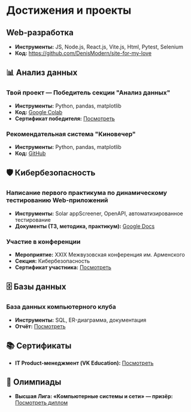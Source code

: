 # Достижения и проекты

## Web-разработка
- **Инструменты:** JS, Node.js, React.js, Vite.js, Html, Pytest, Selenium
- **Код:** https://github.com/DenisModern/site-for-my-love

## 📊 Анализ данных

### Твой проект — Победитель секции "Анализ данных"
- **Инструменты:** Python, pandas, matplotlib
- **Код:** [Google Colab](https://colab.research.google.com/drive/1JRkJomm6vIvfGsyYDzJmY5MA70QNe48_?usp=sharing)
- **Сертификат победителя:** [Посмотреть](https://disk.yandex.ru/i/z2vlrQmdbz42ZA)

### Рекомендательная система "Киновечер"
- **Инструменты:** Python, pandas, matplotlib
- **Код:** [GitHub](https://github.com/DenisModern/kinovecher2022/blob/main/final_var%20(1).py)

## 🛡️ Кибербезопасность

### Написание первого практикума по динамическому тестированию Web-приложений
- **Инструменты:** Solar appScreener, OpenAPI, автоматизированное тестирование
- **Документы (ТЗ, методика, практикум):** [Google Docs](https://docs.google.com/document/d/1kXoTHU5FG9Dd4QnT3cP4x30tUUR6aQkREC_t_WoC8nE/edit?usp=sharing)

### Участие в конференции
- **Мероприятие:** XXIX Межвузовская конференция им. Арменского
- **Секция:** Кибербезопасность
- **Сертификат участника:** [Посмотреть](https://disk.yandex.ru/i/HN1dv80lrId5Jw)

## 🗄️ Базы данных

### База данных компьютерного клуба
- **Инструменты:** SQL, ER-диаграмма, документация
- **Отчёт:** [Посмотреть](https://disk.yandex.ru/i/MCpV2I8-mFnCCw)

## 📚 Сертификаты

- **IT Product-менеджмент (VK Education):** [Посмотреть](https://disk.yandex.ru/i/BYBesvtLc_SCdg)

## 🏅 Олимпиады

- **Высшая Лига: «Компьютерные системы и сети» — призёр:** [Посмотреть диплом](https://disk.yandex.ru/i/xyABuN2PFHHkrQ)
